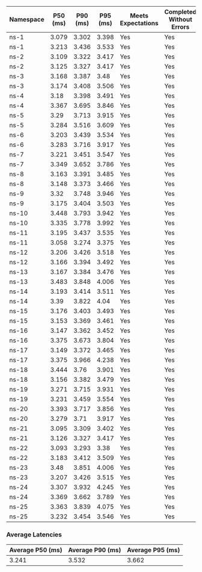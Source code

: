 | Namespace | P50 (ms) | P90 (ms) | P95 (ms) | Meets Expectations | Completed Without Errors |
|-----------|----------|----------|----------|--------------------|--------------------------|
| ns-1 | 3.079 | 3.302 | 3.398 | Yes | Yes |
| ns-1 | 3.213 | 3.436 | 3.533 | Yes | Yes |
| ns-2 | 3.109 | 3.322 | 3.417 | Yes | Yes |
| ns-2 | 3.125 | 3.327 | 3.417 | Yes | Yes |
| ns-3 | 3.168 | 3.387 | 3.48 | Yes | Yes |
| ns-3 | 3.174 | 3.408 | 3.506 | Yes | Yes |
| ns-4 | 3.18 | 3.398 | 3.491 | Yes | Yes |
| ns-4 | 3.367 | 3.695 | 3.846 | Yes | Yes |
| ns-5 | 3.29 | 3.713 | 3.915 | Yes | Yes |
| ns-5 | 3.284 | 3.516 | 3.609 | Yes | Yes |
| ns-6 | 3.203 | 3.439 | 3.534 | Yes | Yes |
| ns-6 | 3.283 | 3.716 | 3.917 | Yes | Yes |
| ns-7 | 3.221 | 3.451 | 3.547 | Yes | Yes |
| ns-7 | 3.349 | 3.652 | 3.786 | Yes | Yes |
| ns-8 | 3.163 | 3.391 | 3.485 | Yes | Yes |
| ns-8 | 3.148 | 3.373 | 3.466 | Yes | Yes |
| ns-9 | 3.32 | 3.748 | 3.946 | Yes | Yes |
| ns-9 | 3.175 | 3.404 | 3.503 | Yes | Yes |
| ns-10 | 3.448 | 3.793 | 3.942 | Yes | Yes |
| ns-10 | 3.335 | 3.778 | 3.992 | Yes | Yes |
| ns-11 | 3.195 | 3.437 | 3.535 | Yes | Yes |
| ns-11 | 3.058 | 3.274 | 3.375 | Yes | Yes |
| ns-12 | 3.206 | 3.426 | 3.518 | Yes | Yes |
| ns-12 | 3.166 | 3.394 | 3.492 | Yes | Yes |
| ns-13 | 3.167 | 3.384 | 3.476 | Yes | Yes |
| ns-13 | 3.483 | 3.848 | 4.006 | Yes | Yes |
| ns-14 | 3.193 | 3.414 | 3.511 | Yes | Yes |
| ns-14 | 3.39 | 3.822 | 4.04 | Yes | Yes |
| ns-15 | 3.176 | 3.403 | 3.493 | Yes | Yes |
| ns-15 | 3.153 | 3.369 | 3.461 | Yes | Yes |
| ns-16 | 3.147 | 3.362 | 3.452 | Yes | Yes |
| ns-16 | 3.375 | 3.673 | 3.804 | Yes | Yes |
| ns-17 | 3.149 | 3.372 | 3.465 | Yes | Yes |
| ns-17 | 3.375 | 3.966 | 4.238 | Yes | Yes |
| ns-18 | 3.444 | 3.76 | 3.901 | Yes | Yes |
| ns-18 | 3.156 | 3.382 | 3.479 | Yes | Yes |
| ns-19 | 3.271 | 3.715 | 3.931 | Yes | Yes |
| ns-19 | 3.231 | 3.459 | 3.554 | Yes | Yes |
| ns-20 | 3.393 | 3.717 | 3.856 | Yes | Yes |
| ns-20 | 3.279 | 3.71 | 3.917 | Yes | Yes |
| ns-21 | 3.095 | 3.309 | 3.402 | Yes | Yes |
| ns-21 | 3.126 | 3.327 | 3.417 | Yes | Yes |
| ns-22 | 3.093 | 3.293 | 3.38 | Yes | Yes |
| ns-22 | 3.183 | 3.412 | 3.509 | Yes | Yes |
| ns-23 | 3.48 | 3.851 | 4.006 | Yes | Yes |
| ns-23 | 3.207 | 3.426 | 3.515 | Yes | Yes |
| ns-24 | 3.307 | 3.932 | 4.245 | Yes | Yes |
| ns-24 | 3.369 | 3.662 | 3.789 | Yes | Yes |
| ns-25 | 3.363 | 3.839 | 4.075 | Yes | Yes |
| ns-25 | 3.232 | 3.454 | 3.546 | Yes | Yes |

### Average Latencies
| Average P50 (ms) | Average P90 (ms) | Average P95 (ms) |
|------------------|------------------|------------------|
| 3.241 | 3.532 | 3.662 |
